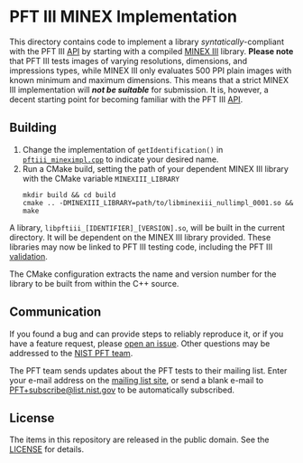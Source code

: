 PFT III MINEX Implementation
============================

This directory contains code to implement a library *syntatically*-compliant
with the PFT III [API] by starting with a compiled [MINEX III] library. **Please
note** that PFT III tests images of varying resolutions, dimensions, and
impressions types, while MINEX III only evaluates 500 PPI plain images with
known minimum and maximum dimensions. This means that a strict MINEX III
implementation will **_not be suitable_** for submission. It is, however, a
decent starting point for becoming familiar with the PFT III [API].

Building
--------
 1. Change the implementation of `getIdentification()` in
    [`pftiii_mineximpl.cpp`] to indicate your desired name.
 2. Run a CMake build, setting the path of your dependent MINEX III library with
    the CMake variable `MINEXIII_LIBRARY`
    ```
    mkdir build && cd build
    cmake .. -DMINEXIII_LIBRARY=path/to/libminexiii_nullimpl_0001.so && make
    ```

A library, `libpftiii_[IDENTIFIER]_[VERSION].so`, will be built in the current
directory. It will be dependent on the MINEX III library provided. These
libraries may now be linked to PFT III testing code, including the PFT III
[validation].

The CMake configuration extracts the name and version number for the library to
be built from within the C++ source.

Communication
-------------
If you found a bug and can provide steps to reliably reproduce it, or if you
have a feature request, please [open an issue]. Other questions may be addressed
to the [NIST PFT team].

The PFT team sends updates about the PFT tests to their mailing list. Enter your
e-mail address on the [mailing list site], or send a blank e-mail to
PFT+subscribe@list.nist.gov to be automatically subscribed.

License
-------
The items in this repository are released in the public domain. See the
[LICENSE] for details.

[`libpftiii`]: https://github.com/usnistgov/pft/blob/master/pftiii/libpftiii
[NIST PFT team]: mailto:pft@nist.gov
[open an issue]: https://github.com/usnistgov/pft/issues
[LICENSE]: https://github.com/usnistgov/pft/blob/master/LICENSE.md
[API]: https://pages.nist.gov/pft/doc/pftiii/api
[`pftiii_mineximpl.cpp`]: https://github.com/usnistgov/pft/blob/master/pftiii/mineximpl/pftiii_mineximpl.cpp
[validation]: https://github.com/usnistgov/pft/blob/master/pftiii/validation/
[mailing list site]: https://groups.google.com/a/list.nist.gov/forum/#!forum/pft/join
[MINEX III]: https://nist.gov/itl/iad/ig/minexiii
